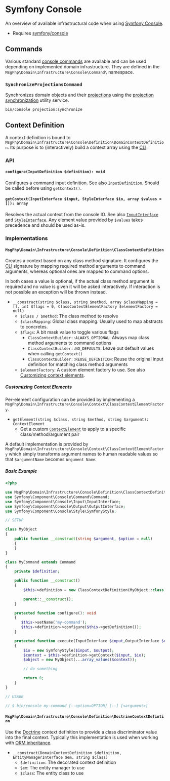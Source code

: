 # Symfony Console

An overview of available infrastructural code when using [Symfony Console][console-project].

- Requires [symfony/console]

## Commands

Various standard [console commands] are available and can be used depending on implemented domain infrastructure. They
are defined in the `MsgPhp\Domain\Infrastructure\Console\Command\` namespace.

### `SynchronizeProjectionsCommand`

Synchronizes domain objects and their [projections](../projection/models.md) using the [projection synchronization](../projection/synchronization.md)
utility service.

```bash
bin/console projection:synchronize
```

## Context Definition

A context definition is bound to `MsgPhp\Domain\Infrastructure\Console\Definition\DomainContextDefinition`. Its purpose
is to (interactively) build a context array using the [CLI].

### API

#### `configure(InputDefinition $definition): void`

Configures a command input definition. See also [`InputDefinition`][api-inputdefinition]. Should be called before using
`getContext()`.

#### `getContext(InputInterface $input, StyleInterface $io, array $values = []): array`

Resolves the actual context from the console IO. See also [`InputInterface`][api-inputinterface] and [`StyleInterface`][api-styleinterface].
Any element value provided by `$values` takes precedence and should be used as-is.

### Implementations

#### `MsgPhp\Domain\Infrastructure\Console\Definition\ClassContextDefinition`

Creates a context based on any class method signature. It configures the [CLI] signature by mapping required method
arguments to command arguments, whereas optional ones are mapped to command options.

In both cases a value is optional, if the actual class method argument is required and no value is given it will be
asked interactively. If interaction is not possible an exception will be thrown instead.

- `__construct(string $class, string $method, array $classMapping = [], int $flags = 0, ClassContextElementFactory $elementFactory = null)`
    - `$class / $method`: The class method to resolve
    - `$classMapping`: Global class mapping. Usually used to map abstracts to concretes.
    - `$flags`: A bit mask value to toggle various flags
        - `ClassContextBuilder::ALWAYS_OPTIONAL`: Always map class method arguments to command options
        - `ClassContextBuilder::NO_DEFAULTS`: Leave out default values when calling `getContext()`
        - `ClassContextBuilder::REUSE_DEFINITION`: Reuse the original input definition for matching class method
           arguments
    - `$elementFactory`: A custom element factory to use. See also [Customizing context elements](#customizing-context-elements).

##### Customizing Context Elements

Per-element configuration can be provided by implementing a `MsgPhp\Domain\Infrastructure\Console\Context\ClassContextElementFactory`.

- `getElement(string $class, string $method, string $argument): ContextElement`
    - Get a custom [`ContextElement`][api-contextelement] to apply to a specific class/method/argument pair

A default implementation is provided by `MsgPhp\Domain\Infrastructure\Console\Context\ClassContextElementFactory` which simply
transforms argument names to human readable values so that `$argumentName` becomes `Argument Name`.

##### Basic Example

```php
<?php

use MsgPhp\Domain\Infrastructure\Console\Definition\ClassContextDefinition;
use Symfony\Component\Console\Command\Command;
use Symfony\Component\Console\Input\InputInterface;
use Symfony\Component\Console\Output\OutputInterface;
use Symfony\Component\Console\Style\SymfonyStyle;

// SETUP

class MyObject
{
    public function __construct(string $argument, $option = null)
    {
    }
}

class MyCommand extends Command
{
    private $definition;

    public function __construct()
    {
        $this->definition = new ClassContextDefinition(MyObject::class, '__construct');

        parent::__construct();
    }

    protected function configure(): void
    {
       $this->setName('my-command');
       $this->definition->configure($this->getDefinition());
    }

    protected function execute(InputInterface $input,OutputInterface $output): int
    {
        $io = new SymfonyStyle($input, $output);
        $context = $this->definition->getContext($input, $io);
        $object = new MyObject(...array_values($context));

        // do something

        return 0;
    }
}

// USAGE

// $ bin/console my-command [--option=OPTION] [--] [<argument>]
```

#### `MsgPhp\Domain\Infrastructure\Console\Definition\DoctrineContextDefintion`

Use the [Doctrine](doctrine-orm.md) context definition to provide a class discriminator value into the final context.
Typically this implementation is used when working with [ORM inheritance].

- `__construct(DomainContextDefinition $definition, EntityManagerInterface $em, string $class)`
    - `$definition`: The decorated context definition
    - `$em`: The entity manager to use
    - `$class`: The entity class to use

[console-project]: https://symfony.com/doc/current/components/console.html
[symfony/console]: https://packagist.org/packages/symfony/console
[console commands]: https://symfony.com/doc/current/console.html
[api-inputdefinition]: https://api.symfony.com/master/Symfony/Component/Console/Input/InputDefinition.html
[api-inputinterface]: https://api.symfony.com/master/Symfony/Component/Console/Input/InputInterface.html
[api-styleinterface]: https://api.symfony.com/master/Symfony/Component/Console/Style/StyleInterface.html
[api-contextelement]: https://msgphp.github.io/api/MsgPhp/Domain/Infra/Console/Context/ContextElement.html
[ORM inheritance]: http://docs.doctrine-project.org/projects/doctrine-orm/en/latest/reference/inheritance-mapping.html
[CLI]: https://en.wikipedia.org/wiki/Command-line_interface
